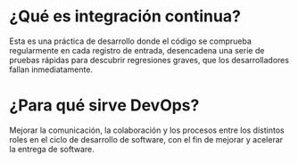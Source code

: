 # ¿Qué es integración continua?
Esta es una práctica de desarrollo donde el código se comprueba regularmente en cada registro de entrada, desencadena una serie de pruebas rápidas para descubrir regresiones graves, que los desarrolladores fallan inmediatamente.

# ¿Para qué sirve DevOps?
Mejorar la comunicación, la colaboración y los procesos entre los distintos roles en el ciclo de desarrollo de software, con el fin de mejorar y acelerar la entrega de software.